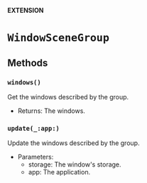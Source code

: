 **EXTENSION**

# `WindowSceneGroup`

## Methods
### `windows()`

Get the windows described by the group.
- Returns: The windows.

### `update(_:app:)`

Update the windows described by the group.
- Parameters:
    - storage: The window's storage.
    - app: The application.
